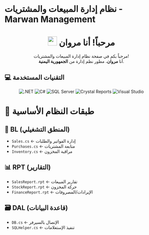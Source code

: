 # نظام إدارة المبيعات والمشتريات - Marwan Management 

<h1 align="center"><img src="https://emojis.slackmojis.com/emojis/images/1531849430/4246/blob-sunglasses.gif?1531849430" width="30"/> مرحباً! أنا مروان</h1>

<p align="center">مرحباً بكم في صفحة نظام إدارة المبيعات والمشتريات! <br/> أنا <b>مروان</b>، مطور نظم إدارة من <b>الجمهورية اليمنية</b>.</p>

## 💻 التقنيات المستخدمة

<p align="center">
  <img alt=".NET" src="https://img.shields.io/badge/.NET-512BD4?style=for-the-badge&logo=dotnet&logoColor=white"/>
  <img alt="C#" src="https://img.shields.io/badge/C%23-239120?style=for-the-badge&logo=c-sharp&logoColor=white"/> 
  <img alt="SQL Server" src="https://img.shields.io/badge/SQL%20Server-CC2927?style=for-the-badge&logo=microsoft-sql-server&logoColor=white"/>
  <img alt="Crystal Reports" src="https://img.shields.io/badge/Crystal%20Reports-0096D6?style=for-the-badge&logo=crystal-reports&logoColor=white"/>
  <img alt="Visual Studio" src="https://img.shields.io/badge/Visual%20Studio-5C2D91?style=for-the-badge&logo=visual-studio&logoColor=white"/>
</p>

# 💼 طبقات النظام الأساسية

## 🔵 BL (المنطق التشغيلي)
- `Sales.cs` ← إدارة الفواتير والطلبات
- `Purchases.cs` ← متابعة المشتريات
- `Inventory.cs` ← مراقبة المخزون

## 📊 RPT (التقارير)
- `SalesReport.rpt` ← تقارير المبيعات
- `StockReport.rpt` ← حركة المخزون
- `FinanceReport.rpt` ← الإيرادات/المصروفات

## 🗃️ DAL (قاعدة البيانات)
- `DB.cs` ← الإتصال بالسيرفر
- `SQLHelper.cs` ← تنفيذ الإستعلامات
